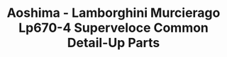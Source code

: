---
layout: product
title: "Aoshima - Lamborghini Murcierago Lp670-4 Superveloce Common Detail-Up Parts"
price: "TBA" 
desc: "N/A"
img_path: "/assets/img/AO07099.webp"
brand: "N/A"
available: false
special_offer: false
new: false
soon: false
cat: "010000"
subcat: "013700"
subsubcat: "0N/A"
sifra: "AO07099"
popular: false
---